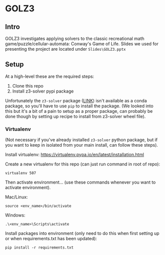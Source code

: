 # GOLZ3

## Intro

GOLZ3 investigates applying solvers to the classic recreational math game/puzzle/cellular-automata: Conway's Game of Life. Slides we used for presenting the project are located under `Slides\GOLZ3.pptx`

## Setup

At a high-level these are the required steps:
1. Clone this repo
2. Install z3-solver pypi package

Unfortunately the `z3-solver` package ([LINK](https://pypi.org/project/z3-solver/)) isn't available as a conda package, so you'll have to use `pip` to install the package. (We looked into this but it's a bit of a pain to setup as a proper package, can probably be done though by setting up recipe to install from z3-solver wheel file).

### Virtualenv

(Not necessary if you've already installed `z3-solver` python package, but if you want to keep in isolated from your main install, can follow these steps).

Install virtualenv: https://virtualenv.pypa.io/en/latest/installation.html

Create a new virtualenv for this repo (can just run command in root of repo):
```
virtualenv 507
```

Then activate environment... (use these commands whenever you want to activate environment).

Mac/Linux:
```
source <env_name>/bin/activate
```

Windows:
```
.\<env_name>\Scripts\activate
```

Install packages into environment (only need to do this when first setting up or when requirements.txt has been updated):
```
pip install -r requirements.txt
```
